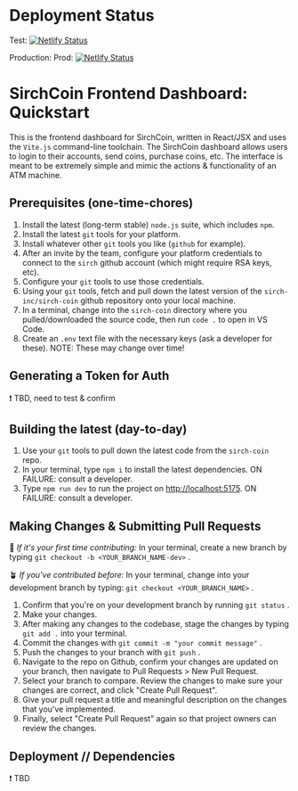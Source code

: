 # Deployment Status
Test: [![Netlify Status](https://api.netlify.com/api/v1/badges/b698fbd0-b01b-43a5-8aa7-7586633a38a6/deploy-status)](https://app.netlify.com/sites/test-sirchcoin/deploys)

Production: 
Prod: [![Netlify Status](https://api.netlify.com/api/v1/badges/a61cc530-886d-4ceb-b386-bc37b9cddc78/deploy-status)](https://app.netlify.com/sites/sirch-coin/deploys)

# SirchCoin Frontend Dashboard: Quickstart

This is the frontend dashboard for SirchCoin, written in React/JSX and uses the `Vite.js` command-line toolchain. The SirchCoin dashboard allows users to login to their accounts, send coins, purchase coins, etc. The interface is meant to be extremely simple and mimic the actions & functionality of an ATM machine.

## Prerequisites (one-time-chores)

1. Install the latest (long-term stable) `node.js` suite, which includes `npm`.
2. Install the latest `git` tools for your platform.
3. Install whatever other `git` tools you like (`github` for example).
4. After an invite by the team, configure your platform credentials to connect to the `sirch` github account (which might require RSA keys, etc).
5. Configure your `git` tools to use those credentials.
6. Using your `git` tools, fetch and pull down the latest version of the `sirch-inc/sirch-coin` github repository onto your local machine.
7. In a terminal, change into the `sirch-coin` directory where you pulled/downloaded the source code, then run `code .` to open in VS Code.
8. Create an `.env` text file with the necessary keys (ask a developer for these). NOTE: These may change over time!

## Generating a Token for Auth

❗ TBD, need to test & confirm

## Building the latest (day-to-day)

1. Use your `git` tools to pull down the latest code from the `sirch-coin` repo.
2. In your terminal, type `npm i` to install the latest dependencies. ON FAILURE: consult a developer.
3. Type `npm run dev` to run the project on [http://localhost:5175](http://localhost:5173). ON FAILURE: consult a developer.

## Making Changes & Submitting Pull Requests

🌱 _If it's your first time contributing:_ In your terminal, create a new branch by typing `git checkout -b <YOUR_BRANCH_NAME-dev>` .

🪴 _If you've contributed before:_
In your terminal, change into your development branch by typing: `git checkout <YOUR_BRANCH_NAME>` .

1. Confirm that you're on your development branch by running `git status` .
2. Make your changes.
3. After making any changes to the codebase, stage the changes by typing `git add .` into your terminal.
4. Commit the changes with `git commit -m "your commit message"` .
5. Push the changes to your branch with `git push` .
6. Navigate to the repo on Github, confirm your changes are updated on your branch, then navigate to Pull Requests > New Pull Request.
7. Select your branch to compare. Review the changes to make sure your changes are correct, and click "Create Pull Request".
8. Give your pull request a title and meaningful description on the changes that you've implemented.
9. Finally, select "Create Pull Request" again so that project owners can review the changes.

## Deployment // Dependencies

❗ TBD
